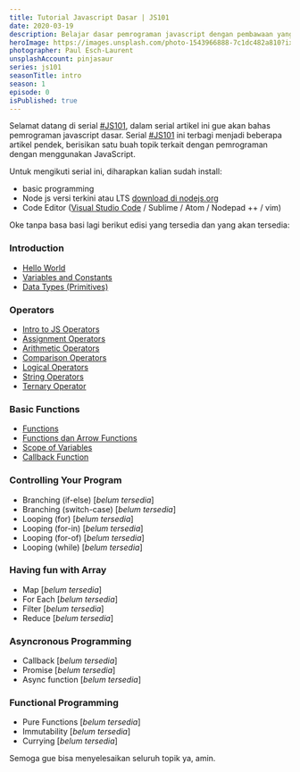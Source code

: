 ```yaml
---
title: Tutorial Javascript Dasar | JS101
date: 2020-03-19
description: Belajar dasar pemrograman javascript dengan pembawaan yang singkat dan santai.
heroImage: https://images.unsplash.com/photo-1543966888-7c1dc482a810?ixlib=rb-1.2.1&ixid=eyJhcHBfaWQiOjEyMDd9&auto=format&fit=crop&w=1381&q=80
photographer: Paul Esch-Laurent
unsplashAccount: pinjasaur
series: js101
seasonTitle: intro
season: 1
episode: 0
isPublished: true
---
```


Selamat datang di serial [#JS101](/js101), dalam serial artikel ini gue akan bahas pemrograman javascript dasar. Serial [#JS101](/js101) ini terbagi menjadi beberapa artikel pendek, berisikan satu buah topik terkait dengan pemrograman dengan menggunakan JavaScript.

Untuk mengikuti serial ini, diharapkan kalian sudah install:

- basic programming
- Node js versi terkini atau LTS [download di nodejs.org ](https://nodejs.org/en/)
- Code Editor ([Visual Studio Code](https://code.visualstudio.com/) / Sublime / Atom / Nodepad ++ / vim)

Oke tanpa basa basi lagi berikut edisi yang tersedia dan yang akan tersedia:

### Introduction

- [Hello World](/js101/introduction/)
- [Variables and Constants](/js101/introduction/1-variables-constants/)
- [Data Types (Primitives)](/js101/introduction/2-data-types/)

### Operators

- [Intro to JS Operators](/js101/operators/)
- [Assignment Operators](/js101/operators/1-assignment-operators/)
- [Arithmetic Operators](/js101/operators/2-arithmetic-operators/)
- [Comparison Operators](/js101/operators/3-comparison-operators/)
- [Logical Operators](/js101/operators/4-logical-operators/)
- [String Operators](/js101/operators/5-string-operator/)
- [Ternary Operator](/js101/operators/6-ternary-operator/)

### Basic Functions

- [Functions](/js101/functions/)
- [Functions dan Arrow Functions](/js101/functions/1-arrow-function/)
- [Scope of Variables](/js101/functions/2-scope/)
- [Callback Function](/js101/functions/3-callback)

### Controlling Your Program

- Branching (if-else) [*belum tersedia*]
- Branching (switch-case) [*belum tersedia*]
- Looping (for) [*belum tersedia*]
- Looping (for-in) [*belum tersedia*]
- Looping (for-of) [*belum tersedia*]
- Looping (while) [*belum tersedia*]

### Having fun with Array

- Map [*belum tersedia*]
- For Each [*belum tersedia*]
- Filter [*belum tersedia*]
- Reduce [*belum tersedia*]

### Asyncronous Programming

- Callback [*belum tersedia*]
- Promise [*belum tersedia*]
- Async function [*belum tersedia*]

### Functional Programming

- Pure Functions [*belum tersedia*]
- Immutability [*belum tersedia*]
- Currying [*belum tersedia*]

Semoga gue bisa menyelesaikan seluruh topik ya, amin.

